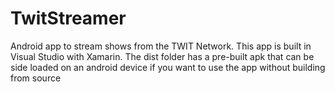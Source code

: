 # TwitStreamer
Android app to stream shows from the TWIT Network. This app is built in Visual Studio with Xamarin.
The dist folder has a pre-built apk that can be side loaded on an android device if you want to use the app without building from source
